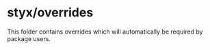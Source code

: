 # styx/overrides

This folder contains overrides which will automatically be required by package users.
